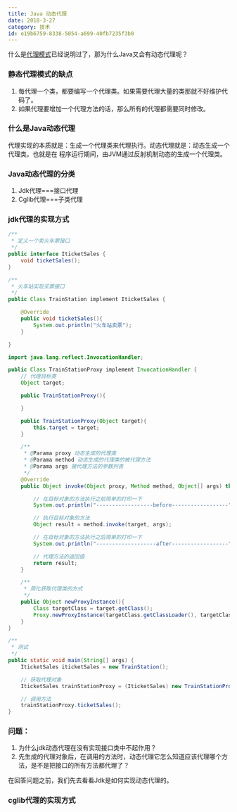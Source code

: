```yaml
---
title: Java 动态代理
date: 2018-3-27
category: 技术
id: e19b6759-8338-5054-a699-40fb7235f3b0
---
```

什么是[代理模式](/designPatterns/proxy.html)已经说明过了，那为什么Java又会有动态代理呢？

### 静态代理模式的缺点
1. 每代理一个类，都要编写一个代理类。如果需要代理大量的类那就不好维护代码了。
2. 如果代理要增加一个代理方法的话，那么所有的代理都需要同时修改。

### 什么是Java动态代理
代理实现的本质就是：生成一个代理类来代理执行。动态代理就是：动态生成一个代理类。也就是在
程序运行期间，由JVM通过反射机制动态的生成一个代理类。

### Java动态代理的分类
1. Jdk代理===接口代理
2. Cglib代理===子类代理

### jdk代理的实现方式

```java
/**
 * 定义一个卖火车票接口
 */
public interface IticketSales {
    void ticketSales();
}

/**
 * 火车站实现买票接口
 */
public Class TrainStation implement IticketSales {

    @Override
    public void ticketSales(){
        System.out.println("火车站卖票");
    }

}

import java.lang.reflect.InvocationHandler;  

public Class TrainStationProxy implement InvocationHandler {
    // 代理目标类
    Object target;

    public TrainStationProxy(){

    }

    public TrainStationProxy(Object target){
        this.target = target;
    }

    /**
     * @Parama proxy 动态生成的代理类
     * @Parama method 动态生成的代理类的被代理方法
     * @Parama args 被代理方法的参数列表
     */
    @Override
    public Object invoke(Object proxy, Method method, Object[] args) throws Throwable {  

        // 在目标对象的方法执行之前简单的打印一下
        System.out.println("------------------before------------------");

        // 执行目标对象的方法
        Object result = method.invoke(target, args);

        // 在目标对象的方法执行之后简单的打印一下
        System.out.println("-------------------after------------------");

        // 代理方法的返回值
        return result;
    }

    /**
     * 简化获取代理类的方式
     */
    public Object newProxyInstance(){
        Class targetClass = target.getClass();
        Proxy.newProxyInstance(targetClass.getClassLoader(), targetClass.getInterfaces(), this);
    }
}

/**
 * 测试
 */
public static void main(String[] args) {
    IticketSales iticketSales = new TrainStation();

    // 获取代理对象
    IticketSales trainStationProxy = (IticketSales) new TrainStationProxy(iticketSales).newProxyInstance();

    // 调用方法
    trainStationProxy.ticketSales();
}

```
### 问题：
1. 为什么jdk动态代理在没有实现接口类中不起作用？
2. 先生成的代理对象后，在调用的方法时，动态代理它怎么知道应该代理哪个方法，是不是把接口的所有方法都代理了？

在回答问题之前，我们先去看看Jdk是如何实现动态代理的。




### cglib代理的实现方式
